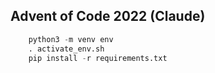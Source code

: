 ## Advent of Code 2022 (Claude)

```python
	python3 -m venv env
	. activate_env.sh
	pip install -r requirements.txt
```
